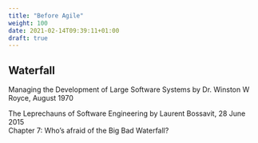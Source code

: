 ```yaml
---
title: "Before Agile"
weight: 100
date: 2021-02-14T09:39:11+01:00
draft: true
---
```


## Waterfall

Managing the Development of Large Software Systems by Dr. Winston W Royce, August 1970

The Leprechauns of Software Engineering by Laurent Bossavit, 28 June 2015  
Chapter 7: Who’s afraid of the Big Bad Waterfall?
